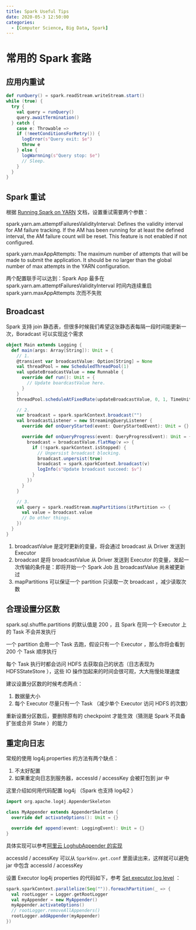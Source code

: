 ```yaml
---
title: Spark Useful Tips
date: 2020-05-3 12:50:00
categories:
  - [Computer Science, Big Data, Spark]
---
```

<!--more-->

# 常用的 Spark 套路

## 应用内重试

```scala
def runQuery() = spark.readStream.writeStream.start()
while (true) {
  try {
    val query = runQuery()
    query.awaitTermination()
  } catch {
    case e: Throwable =>
    if (!meetConditionsForRetry()) {
      logError(s"Query exit: $e")
      throw e
    } else {
      logWarnning(s"Query stop: $e")
      // Sleep.
    }
  }
}
```

## Spark 重试

根据 [Running Spark on YARN](https://spark.apache.org/docs/latest/running-on-yarn.html) 文档，设置重试需要两个参数：

spark.yarn.am.attemptFailuresValidityInterval: Defines the validity interval for AM failure tracking. If the AM has been running for at least the defined interval, the AM failure count will be reset. This feature is not enabled if not configured.

spark.yarn.maxAppAttempts: The maximum number of attempts that will be made to submit the application. It should be no larger than the global number of max attempts in the YARN configuration.

两个配置联手可以达到：Spark App 最多在 spark.yarn.am.attemptFailuresValidityInterval 时间内连续重启 spark.yarn.maxAppAttempts 次而不失败

## Broadcast

Spark 支持 join 静态表，但很多时候我们希望这张静态表每隔一段时间能更新一次，Boradcast 可以实现这个需求

```scala
object Main extends Logging {
  def main(args: Array[String]): Unit = {
    // 1.
    @transient var broadcastValue: Option[String] = None
    val threadPool = new ScheduledThreadPool(1)
    val updateBroadcastValue = new Runnable {
      override def run(): Unit = {
        // Update boardcastValue here.
      }
    }
    threadPool.scheduleAtFixedRate(updateBroadcastValue, 0, 1, TimeUnit.MINUTES)

    // 2.
    var broadcast = spark.sparkContext.broadcast("")
    val broadcastListener = new StreamingQueryListener {
      override def onQueryStarted(event: QueryStartedEvent): Unit = {}

      override def onQueryProgress(event: QueryProgressEvent): Unit = {
        broadcast = broadcastValue.flatMap(v => {
          if (!spark.sparkContext.isStopped) {
            // Unpersist broadcast blocking.
            broadcast.unpersist(true)
            broadcast = spark.sparkContext.broadcast(v)
            logInfo(s"Update broadcast succeed: $v")
          }
        })
      }
    }

    // 3.
    val query = spark.readStream.mapPartitions(itPartition => {
      val value = broadcast.value
      // Do other things.
    })
  }
}
```

1. broadcastValue 是定时更新的变量，将会通过 broadcast 从 Driver 发送到 Executor
2. broadcast 是将 broadcastValue 从 Driver 发送到 Executor 的变量，发起一次传输的条件是：即将开始一个 Spark Job 且 broadcastValue 尚未被更新过
3. mapPartitions 可以保证一个 partition 只读取一次 broadcast ，减少读取次数

## 合理设置分区数

spark.sql.shuffle.partitions 的默认值是 200 ，且 Spark 在同一个 Executor 上的 Task 不会并发执行

一个 partition 会用一个 Task 去跑，假设只有一个 Executor ，那么你将会看到 200 个 Task 顺序执行

每个 Task 执行时都会访问 HDFS 去获取自己的状态（日志表现为 HDFSStateStore ），这些 IO 操作加起来的时间会很可观，大大拖慢处理速度

建议设置分区数的时候考虑两点：

1. 数据量大小
2. 每个 Executor 尽量只有一个 Task （减少单个 Executor 访问 HDFS 的次数）

重新设置分区数后，要删除原有的 checkpoint 才能生效（猜测是 Spark 不具备扩张或合并 State ）的能力

## 重定向日志

常规的使用 log4j.properties 的方法有两个缺点：

1. 不太好配置
2. 如果重定向日志到服务器，accessId / accessKey 会被打包到 jar 中

这里介绍如何用代码配置 log4j （Spark 也支持 log4j2 ）

```scala
import org.apache.log4j.AppenderSkeleton

class MyAppender extends AppenderSkeleton {
  override def activateOptions(): Unit = {}

  override def append(event: LoggingEvent): Unit = {}
}
```

具体实现可以参考[阿里云 LoghubAppender 的实现](https://github.com/aliyun/aliyun-log-log4j-appender/blob/master/src/main/java/com/aliyun/openservices/log/log4j/LoghubAppender.java)

accessId / accessKey 可以从 `SparkEnv.get.conf` 里面读出来，这样就可以避免 jar 中包含 accessId / accessKey

设置 Executor log4j properties 的代码如下，参考 [Set executor log level](https://kb.databricks.com/clusters/set-executor-log-level.html) ：

```scala
spark.sparkContext.parallelize(Seq("")).foreachPartition(_ => {
  val rootLogger = Logger.getRootLogger
  val myAppender = new MyAppender()
  myAppender.activateOptions()
  // rootLogger.removeAllAppenders()
  rootLogger.addAppender(myAppender)
})
```
